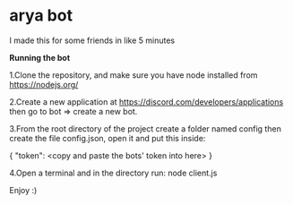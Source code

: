 # arya bot
I made this for some friends in like 5 minutes

**Running the bot**

1.Clone the repository, and make sure you have node installed from https://nodejs.org/

2.Create a new application at https://discord.com/developers/applications then go to bot => create a new bot.

3.From the root directory of the project create a folder named config then create the file config.json, open it and put this inside:

{
    "token": <copy and paste the bots' token into here>
}

4.Open a terminal and in the directory run: node client.js

Enjoy :)
